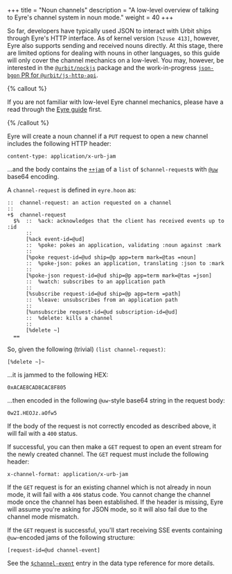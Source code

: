 +++
title = "Noun channels"
description = "A low-level overview of talking to Eyre's channel system in noun mode."
weight = 40
+++

So far, developers have typically used JSON to interact with Urbit ships through
Eyre's HTTP interface. As of kernel version `[%zuse 413]`, however, Eyre also
supports sending and received nouns directly. At this stage, there are limited
options for dealing with nouns in other languages, so this guide will only cover
the channel mechanics on a low-level. You may, however, be interested in the
[`@urbit/nockjs`](https://github.com/urbit/nockjs) package and the
work-in-progress [`json-bgon` PR for
`@urbit/js-http-api`](https://github.com/urbit/js-http-api/pull/4).

{% callout %}

If you are not familiar with low-level Eyre channel mechanics, please have a
read through the [Eyre guide](/system/kernel/eyre/guides/guide) first.

{% /callout %}

Eyre will create a noun channel if a `PUT` request to open a new channel
includes the following HTTP header:

```
content-type: application/x-urb-jam
```

...and the body contains the [`++jam`](/language/hoon/reference/stdlib/2p#jam) of a
`list` of `$channel-request`s with
[`@uw`](/language/hoon/reference/auras#table-of-auras) base64 encoding.

A `channel-request` is defined in `eyre.hoon` as:

```hoon
::  channel-request: an action requested on a channel
::
+$  channel-request
  $%  ::  %ack: acknowledges that the client has received events up to :id
      ::
      [%ack event-id=@ud]
      ::  %poke: pokes an application, validating :noun against :mark
      ::
      [%poke request-id=@ud ship=@p app=term mark=@tas =noun]
      ::  %poke-json: pokes an application, translating :json to :mark
      ::
      [%poke-json request-id=@ud ship=@p app=term mark=@tas =json]
      ::  %watch: subscribes to an application path
      ::
      [%subscribe request-id=@ud ship=@p app=term =path]
      ::  %leave: unsubscribes from an application path
      ::
      [%unsubscribe request-id=@ud subscription-id=@ud]
      ::  %delete: kills a channel
      ::
      [%delete ~]
  ==

```
So, given the following (trivial) `(list channel-request)`:

```hoon
[%delete ~]~
```

...it is jammed to the following HEX:

```
0xACAE8CAD8CAC8F805
```

...then encoded in the following `@uw`-style base64 string in the request body:

```
0w2I.HEOJz.aOfw5
```

If the body of the request is not correctly encoded as described above, it will
fail with a `400` status.

If successful, you can then make a `GET` request to open an event stream for the
newly created channel. The `GET` request must include the following header:

```
x-channel-format: application/x-urb-jam
```

If the `GET` request is for an existing channel which is not already in noun
mode, it will fail with a `406` status code. You cannot change the channel mode
once the channel has been established. If the header is missing, Eyre will
assume you're asking for JSON mode, so it will also fail due to the channel mode
mismatch.

If the `GET` request is successful, you'll start receiving SSE events containing `@uw`-encoded jams of the following structure:

```hoon
[request-id=@ud channel-event]
```

See the [`$channel-event`](/system/kernel/eyre/reference/data-types#channel-event) entry
in the data type reference for more details.
